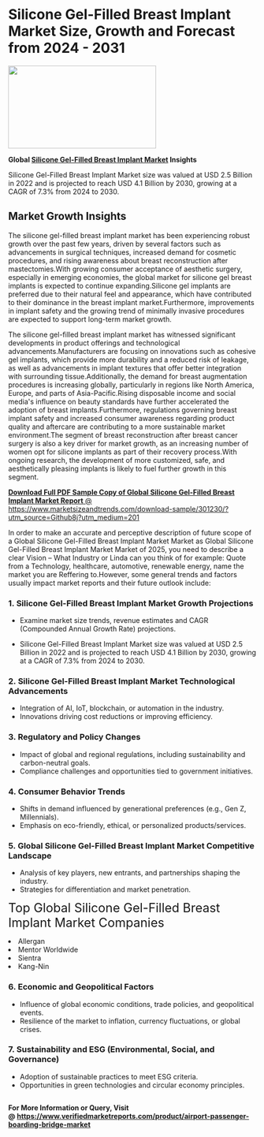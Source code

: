 <H1>Silicone Gel-Filled Breast Implant Market Size, Growth and Forecast from 2024 - 2031</H1><img class="aligncenter size-medium wp-image-584254" src="https://thirdeyenews.in/wp-content/uploads/2024/09/Global-Market-Research-300x168.jpeg" alt="" width="300" height="168" /><p><strong>Global&nbsp;<a href="https://www.marketsizeandtrends.com/download-sample/301230/?utm_source=Github8j?utm_medium=201">Silicone Gel-Filled Breast Implant Market</a> Insights</strong></p><p>Silicone Gel-Filled Breast Implant Market size was valued at USD 2.5 Billion in 2022 and is projected to reach USD 4.1 Billion by 2030, growing at a CAGR of 7.3% from 2024 to 2030.</p><p><h2>Market Growth Insights</h2> <p>The silicone gel-filled breast implant market has been experiencing robust growth over the past few years, driven by several factors such as advancements in surgical techniques, increased demand for cosmetic procedures, and rising awareness about breast reconstruction after mastectomies.With growing consumer acceptance of aesthetic surgery, especially in emerging economies, the global market for silicone gel breast implants is expected to continue expanding.Silicone gel implants are preferred due to their natural feel and appearance, which have contributed to their dominance in the breast implant market.Furthermore, improvements in implant safety and the growing trend of minimally invasive procedures are expected to support long-term market growth.</p> <p><a href="#"></a></p> <p>The silicone gel-filled breast implant market has witnessed significant developments in product offerings and technological advancements.Manufacturers are focusing on innovations such as cohesive gel implants, which provide more durability and a reduced risk of leakage, as well as advancements in implant textures that offer better integration with surrounding tissue.Additionally, the demand for breast augmentation procedures is increasing globally, particularly in regions like North America, Europe, and parts of Asia-Pacific.Rising disposable income and social media's influence on beauty standards have further accelerated the adoption of breast implants.Furthermore, regulations governing breast implant safety and increased consumer awareness regarding product quality and aftercare are contributing to a more sustainable market environment.The segment of breast reconstruction after breast cancer surgery is also a key driver for market growth, as an increasing number of women opt for silicone implants as part of their recovery process.With ongoing research, the development of more customized, safe, and aesthetically pleasing implants is likely to fuel further growth in this segment.<p><a href="#"></p><p><span class=""><strong>Download Full PDF Sample Copy of Global Silicone Gel-Filled Breast Implant Market Report</strong> @ <a href="https://www.marketsizeandtrends.com/download-sample/301230/?utm_source=Github8j?utm_medium=201" target="_blank">https://www.marketsizeandtrends.com/download-sample/301230/?utm_source=Github8j?utm_medium=201</a></span></p><p>In order to make an accurate and perceptive description of future scope of a Global&nbsp;Silicone Gel-Filled Breast Implant Market Market as Global&nbsp;Silicone Gel-Filled Breast Implant Market Market of 2025, you need to describe a clear Vision &ndash; What Industry or Linda can you think of for example: Quote from a Technology, healthcare, automotive, renewable energy, name the market you are Reffering to.However, some general trends and factors usually impact market reports and their future outlook include:</p><h3>1.&nbsp;<strong>Silicone Gel-Filled Breast Implant Market Growth Projections</strong></h3><ul><li>Examine market size trends, revenue estimates and CAGR (Compounded Annual Growth Rate) projections.</li><li><p>Silicone Gel-Filled Breast Implant Market size was valued at USD 2.5 Billion in 2022 and is projected to reach USD 4.1 Billion by 2030, growing at a CAGR of 7.3% from 2024 to 2030.</p></li></ul><h3>2.&nbsp;<strong>Silicone Gel-Filled Breast Implant Market Technological Advancements</strong></h3><ul><li>Integration of AI, IoT, blockchain, or automation in the industry.</li><li>Innovations driving cost reductions or improving efficiency.</li></ul><h3>3.&nbsp;<strong>Regulatory and Policy Changes</strong></h3><ul><li>Impact of global and regional regulations, including sustainability and carbon-neutral goals.</li><li>Compliance challenges and opportunities tied to government initiatives.</li></ul><h3>4.&nbsp;<strong>Consumer Behavior Trends</strong></h3><ul><li>Shifts in demand influenced by generational preferences (e.g., Gen Z, Millennials).</li><li>Emphasis on eco-friendly, ethical, or personalized products/services.</li></ul><h3>5.&nbsp;<strong>Global Silicone Gel-Filled Breast Implant Market Competitive Landscape</strong></h3><ul><li>Analysis of key players, new entrants, and partnerships shaping the industry.</li><li>Strategies for differentiation and market penetration.</li></ul><p data-pm-slice="1 1 []"><span style="color: inherit; font-family: inherit; font-size: 25px;">Top Global Silicone Gel-Filled Breast Implant Market Companies</span></p><div class="" data-test-id=""><p><li>Allergan</li><li> Mentor Worldwide</li><li> Sientra</li><li> Kang-Nin</li></p></div><h3>6.&nbsp;<strong>Economic and Geopolitical Factors</strong></h3><ul><li>Influence of global economic conditions, trade policies, and geopolitical events.</li><li>Resilience of the market to inflation, currency fluctuations, or global crises.</li></ul><h3>7.&nbsp;<strong>Sustainability and ESG (Environmental, Social, and Governance)</strong></h3><ul><li>Adoption of sustainable practices to meet ESG criteria.</li><li>Opportunities in green technologies and circular economy principles.</li></ul><h2><strong style="font-size: 14px;">For More Information or Query, Visit @&nbsp;</strong><a style="background-color: #ffffff; font-size: 14px;" href="https://www.marketsizeandtrends.com/report/silicone-gel-filled-breast-implant-market/" target="_blank">https://www.verifiedmarketreports.com/product/airport-passenger-boarding-bridge-market</a></h2>